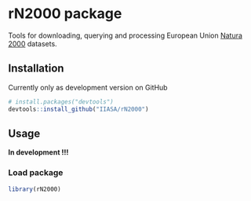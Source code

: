 
<!-- README.md is generated from README.Rmd. Please edit that file -->

# rN2000 package

<!-- <a href='https://github.com/iiasa/rN2000'><img src="man/figures/logo.png" align="right"height=140/></a> --->

Tools for downloading, querying and processing European Union
[Natura 2000](https://ec.europa.eu/environment/nature/natura2000/data/index_en.htm)
datasets.

## Installation

Currently only as development version on GitHub

``` r
# install.packages("devtools")
devtools::install_github("IIASA/rN2000")
```

## Usage

**In development \!\!\!**

### Load package

``` r
library(rN2000)
```
